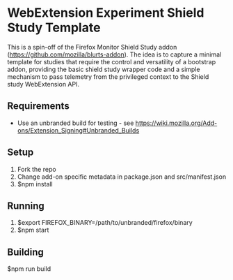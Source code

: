 # WebExtension Experiment Shield Study Template
This is a spin-off of the Firefox Monitor Shield Study addon (https://github.com/mozilla/blurts-addon).
The idea is to capture a minimal template for studies that require the control and versatility of a bootstrap addon,
providing the basic shield study wrapper code and a simple mechanism to pass telemetry from the privileged context
to the Shield study WebExtension API.

## Requirements
* Use an unbranded build for testing - see https://wiki.mozilla.org/Add-ons/Extension_Signing#Unbranded_Builds

## Setup
1. Fork the repo
2. Change add-on specific metadata in package.json and src/manifest.json
3. $npm install

## Running
1. $export FIREFOX_BINARY=/path/to/unbranded/firefox/binary
3. $npm start

## Building
$npm run build
